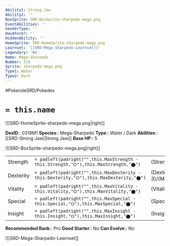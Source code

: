 ```yaml
---
Ability1: Strong Jaw
Ability2: ''
BoxSprite: SRD-BoxSprite-sharpedo-mega.png
EventAbilities: ''
GenderType: ''
HasAForm?: ''
HiddenAbility: ''
HomeSprite: SRD-HomeSprite-sharpedo-mega.png
Learnset: '[[SRD-Mega-Sharpedo-Learnset]]'
Legendary: 'No'
Name: Mega-Sharpedo
Number: 319
Sprite: sharpedo-mega.png
Type1: Water
Type2: Dark
---
```


#PokeroleSRD/Pokedex

# `= this.name`

![[SRD-HomeSprite-sharpedo-mega.png|right]]

**DexID**:: 0319M1
**Species**:: Mega-Sharpedo
**Type**:: Water / Dark
**Abilities**:: [[SRD-Strong Jaw|Strong Jaw]]
**Base HP**:: 5

![[SRD-BoxSprite-sharpedo-mega.png|right]]

|           |                                                                                        |                                          |
| --------- | -------------------------------------------------------------------------------------- | ---------------------------------------- |
| Strength  | `= padleft(padright("",this.MaxStrength - this.Strength,"⭘"),this.MaxStrength,"⬤")`    | (Strength::4)/(MaxStrength::8)   |
| Dexterity | `= padleft(padright("",this.MaxDexterity - this.Dexterity,"⭘"),this.MaxDexterity,"⬤")` | (Dexterity:: 3)/(MaxDexterity::6) |
| Vitality  | `= padleft(padright("",this.MaxVitality - this.Vitality,"⭘"),this.MaxVitality,"⬤")`    | (Vitality::2)/(MaxVitality::5)   |
| Special   | `= padleft(padright("",this.MaxSpecial - this.Special,"⭘"),this.MaxSpecial,"⬤")`       | (Special::3)/(MaxSpecial::6)     |
| Insight   | `= padleft(padright("",this.MaxInsight - this.Insight,"⭘"),this.MaxInsight,"⬤")`       | (Insight::2)/(MaxInsight::4)     |

**Recommended Rank**:: Pro
**Good Starter**:: No
**Can Evolve**:: No

![[SRD-Mega-Sharpedo-Learnset]]